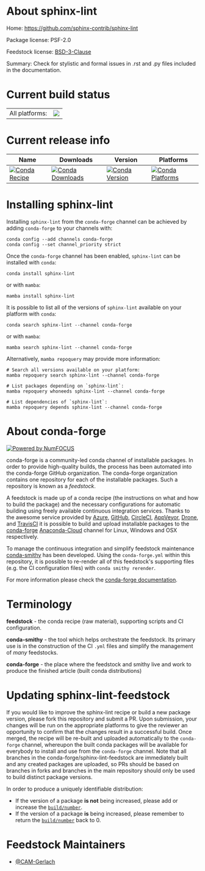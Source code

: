 About sphinx-lint
=================

Home: https://github.com/sphinx-contrib/sphinx-lint

Package license: PSF-2.0

Feedstock license: [BSD-3-Clause](https://github.com/conda-forge/sphinx-lint-feedstock/blob/main/LICENSE.txt)

Summary: Check for stylistic and formal issues in .rst and .py files included in the documentation.

Current build status
====================


<table><tr><td>All platforms:</td>
    <td>
      <a href="https://dev.azure.com/conda-forge/feedstock-builds/_build/latest?definitionId=18147&branchName=main">
        <img src="https://dev.azure.com/conda-forge/feedstock-builds/_apis/build/status/sphinx-lint-feedstock?branchName=main">
      </a>
    </td>
  </tr>
</table>

Current release info
====================

| Name | Downloads | Version | Platforms |
| --- | --- | --- | --- |
| [![Conda Recipe](https://img.shields.io/badge/recipe-sphinx--lint-green.svg)](https://anaconda.org/conda-forge/sphinx-lint) | [![Conda Downloads](https://img.shields.io/conda/dn/conda-forge/sphinx-lint.svg)](https://anaconda.org/conda-forge/sphinx-lint) | [![Conda Version](https://img.shields.io/conda/vn/conda-forge/sphinx-lint.svg)](https://anaconda.org/conda-forge/sphinx-lint) | [![Conda Platforms](https://img.shields.io/conda/pn/conda-forge/sphinx-lint.svg)](https://anaconda.org/conda-forge/sphinx-lint) |

Installing sphinx-lint
======================

Installing `sphinx-lint` from the `conda-forge` channel can be achieved by adding `conda-forge` to your channels with:

```
conda config --add channels conda-forge
conda config --set channel_priority strict
```

Once the `conda-forge` channel has been enabled, `sphinx-lint` can be installed with `conda`:

```
conda install sphinx-lint
```

or with `mamba`:

```
mamba install sphinx-lint
```

It is possible to list all of the versions of `sphinx-lint` available on your platform with `conda`:

```
conda search sphinx-lint --channel conda-forge
```

or with `mamba`:

```
mamba search sphinx-lint --channel conda-forge
```

Alternatively, `mamba repoquery` may provide more information:

```
# Search all versions available on your platform:
mamba repoquery search sphinx-lint --channel conda-forge

# List packages depending on `sphinx-lint`:
mamba repoquery whoneeds sphinx-lint --channel conda-forge

# List dependencies of `sphinx-lint`:
mamba repoquery depends sphinx-lint --channel conda-forge
```


About conda-forge
=================

[![Powered by
NumFOCUS](https://img.shields.io/badge/powered%20by-NumFOCUS-orange.svg?style=flat&colorA=E1523D&colorB=007D8A)](https://numfocus.org)

conda-forge is a community-led conda channel of installable packages.
In order to provide high-quality builds, the process has been automated into the
conda-forge GitHub organization. The conda-forge organization contains one repository
for each of the installable packages. Such a repository is known as a *feedstock*.

A feedstock is made up of a conda recipe (the instructions on what and how to build
the package) and the necessary configurations for automatic building using freely
available continuous integration services. Thanks to the awesome service provided by
[Azure](https://azure.microsoft.com/en-us/services/devops/), [GitHub](https://github.com/),
[CircleCI](https://circleci.com/), [AppVeyor](https://www.appveyor.com/),
[Drone](https://cloud.drone.io/welcome), and [TravisCI](https://travis-ci.com/)
it is possible to build and upload installable packages to the
[conda-forge](https://anaconda.org/conda-forge) [Anaconda-Cloud](https://anaconda.org/)
channel for Linux, Windows and OSX respectively.

To manage the continuous integration and simplify feedstock maintenance
[conda-smithy](https://github.com/conda-forge/conda-smithy) has been developed.
Using the ``conda-forge.yml`` within this repository, it is possible to re-render all of
this feedstock's supporting files (e.g. the CI configuration files) with ``conda smithy rerender``.

For more information please check the [conda-forge documentation](https://conda-forge.org/docs/).

Terminology
===========

**feedstock** - the conda recipe (raw material), supporting scripts and CI configuration.

**conda-smithy** - the tool which helps orchestrate the feedstock.
                   Its primary use is in the construction of the CI ``.yml`` files
                   and simplify the management of *many* feedstocks.

**conda-forge** - the place where the feedstock and smithy live and work to
                  produce the finished article (built conda distributions)


Updating sphinx-lint-feedstock
==============================

If you would like to improve the sphinx-lint recipe or build a new
package version, please fork this repository and submit a PR. Upon submission,
your changes will be run on the appropriate platforms to give the reviewer an
opportunity to confirm that the changes result in a successful build. Once
merged, the recipe will be re-built and uploaded automatically to the
`conda-forge` channel, whereupon the built conda packages will be available for
everybody to install and use from the `conda-forge` channel.
Note that all branches in the conda-forge/sphinx-lint-feedstock are
immediately built and any created packages are uploaded, so PRs should be based
on branches in forks and branches in the main repository should only be used to
build distinct package versions.

In order to produce a uniquely identifiable distribution:
 * If the version of a package **is not** being increased, please add or increase
   the [``build/number``](https://docs.conda.io/projects/conda-build/en/latest/resources/define-metadata.html#build-number-and-string).
 * If the version of a package **is** being increased, please remember to return
   the [``build/number``](https://docs.conda.io/projects/conda-build/en/latest/resources/define-metadata.html#build-number-and-string)
   back to 0.

Feedstock Maintainers
=====================

* [@CAM-Gerlach](https://github.com/CAM-Gerlach/)

